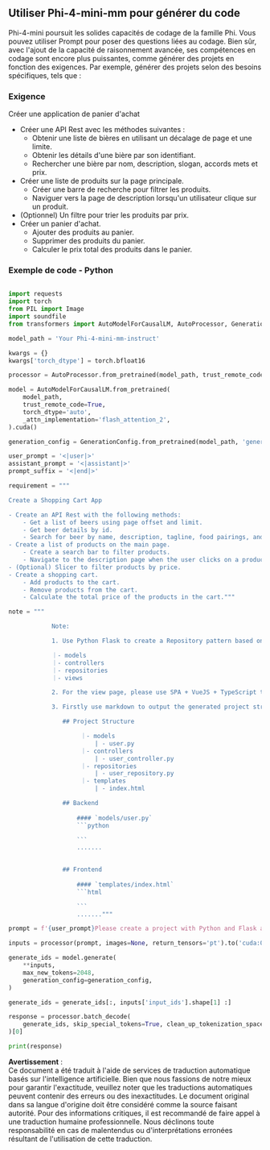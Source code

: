## **Utiliser Phi-4-mini-mm pour générer du code**

Phi-4-mini poursuit les solides capacités de codage de la famille Phi. Vous pouvez utiliser Prompt pour poser des questions liées au codage. Bien sûr, avec l'ajout de la capacité de raisonnement avancée, ses compétences en codage sont encore plus puissantes, comme générer des projets en fonction des exigences. Par exemple, générer des projets selon des besoins spécifiques, tels que :

### **Exigence**

Créer une application de panier d'achat

- Créer une API Rest avec les méthodes suivantes :
    - Obtenir une liste de bières en utilisant un décalage de page et une limite.
    - Obtenir les détails d'une bière par son identifiant.
    - Rechercher une bière par nom, description, slogan, accords mets et prix.
- Créer une liste de produits sur la page principale.
    - Créer une barre de recherche pour filtrer les produits.
    - Naviguer vers la page de description lorsqu'un utilisateur clique sur un produit.
- (Optionnel) Un filtre pour trier les produits par prix.
- Créer un panier d'achat.
    - Ajouter des produits au panier.
    - Supprimer des produits du panier.
    - Calculer le prix total des produits dans le panier.

### **Exemple de code - Python**


```python

import requests
import torch
from PIL import Image
import soundfile
from transformers import AutoModelForCausalLM, AutoProcessor, GenerationConfig,pipeline,AutoTokenizer

model_path = 'Your Phi-4-mini-mm-instruct'

kwargs = {}
kwargs['torch_dtype'] = torch.bfloat16

processor = AutoProcessor.from_pretrained(model_path, trust_remote_code=True)

model = AutoModelForCausalLM.from_pretrained(
    model_path,
    trust_remote_code=True,
    torch_dtype='auto',
    _attn_implementation='flash_attention_2',
).cuda()

generation_config = GenerationConfig.from_pretrained(model_path, 'generation_config.json')

user_prompt = '<|user|>'
assistant_prompt = '<|assistant|>'
prompt_suffix = '<|end|>'

requirement = """

Create a Shopping Cart App

- Create an API Rest with the following methods:
    - Get a list of beers using page offset and limit.
    - Get beer details by id.
    - Search for beer by name, description, tagline, food pairings, and price.
- Create a list of products on the main page.
    - Create a search bar to filter products.
    - Navigate to the description page when the user clicks on a product.
- (Optional) Slicer to filter products by price.
- Create a shopping cart.
    - Add products to the cart.
    - Remove products from the cart.
    - Calculate the total price of the products in the cart."""

note = """ 

            Note:

            1. Use Python Flask to create a Repository pattern based on the following structure to generate the files

            ｜- models
            ｜- controllers
            ｜- repositories
            ｜- views

            2. For the view page, please use SPA + VueJS + TypeScript to build

            3. Firstly use markdown to output the generated project structure (including directories and files), and then generate the  file names and corresponding codes step by step, output like this 

               ## Project Structure

                    ｜- models
                        | - user.py
                    ｜- controllers
                        | - user_controller.py
                    ｜- repositories
                        | - user_repository.py
                    ｜- templates
                        | - index.html

               ## Backend
                 
                   #### `models/user.py`
                   ```python

                   ```
                   .......
               

               ## Frontend
                 
                   #### `templates/index.html`
                   ```html

                   ```
                   ......."""

prompt = f'{user_prompt}Please create a project with Python and Flask according to the following requirements：\n{requirement}{note}{prompt_suffix}{assistant_prompt}'

inputs = processor(prompt, images=None, return_tensors='pt').to('cuda:0')

generate_ids = model.generate(
    **inputs,
    max_new_tokens=2048,
    generation_config=generation_config,
)

generate_ids = generate_ids[:, inputs['input_ids'].shape[1] :]

response = processor.batch_decode(
    generate_ids, skip_special_tokens=True, clean_up_tokenization_spaces=False
)[0]

print(response)

```

**Avertissement** :  
Ce document a été traduit à l'aide de services de traduction automatique basés sur l'intelligence artificielle. Bien que nous fassions de notre mieux pour garantir l'exactitude, veuillez noter que les traductions automatiques peuvent contenir des erreurs ou des inexactitudes. Le document original dans sa langue d'origine doit être considéré comme la source faisant autorité. Pour des informations critiques, il est recommandé de faire appel à une traduction humaine professionnelle. Nous déclinons toute responsabilité en cas de malentendus ou d'interprétations erronées résultant de l'utilisation de cette traduction.